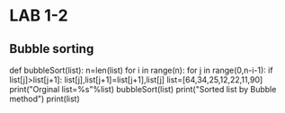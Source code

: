 
# LAB 1-2
## Bubble sorting
def bubbleSort(list):
  n=len(list)
  for i in range(n):
    for j in range(0,n-i-1):
      if list[j]>list[j+1]:
        list[j],list[j+1]=list[j+1],list[j]
list=[64,34,25,12,22,11,90]
print("Orginal list=%s"%list)
bubbleSort(list)
print("Sorted list by Bubble method")
print(list)